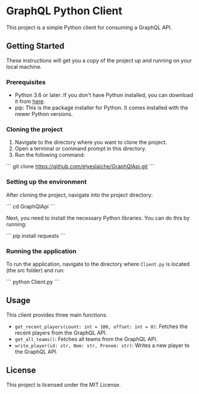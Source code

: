 # GraphQL Python Client

This project is a simple Python client for consuming a GraphQL API.

## Getting Started

These instructions will get you a copy of the project up and running on your local machine.

### Prerequisites

- Python 3.6 or later: If you don't have Python installed, you can download it from [here](https://www.python.org/downloads/).
- pip: This is the package installer for Python. It comes installed with the newer Python versions.

### Cloning the project

1. Navigate to the directory where you want to clone the project.
2. Open a terminal or command prompt in this directory.
3. Run the following command:

\`\`\`
git clone https://github.com/elyeslaiche/GraphQlApi.git
\`\`\`

### Setting up the environment

After cloning the project, navigate into the project directory:

\`\`\`
cd GraphQlApi
\`\`\`

Next, you need to install the necessary Python libraries. You can do this by running:

\`\`\`
pip install requests
\`\`\`

### Running the application

To run the application, navigate to the directory where `Client.py` is located (the src folder) and run:

\`\`\`
python Client.py
\`\`\`

## Usage

This client provides three main functions:

- `get_recent_players(count: int = 100, offset: int = 0)`: Fetches the recent players from the GraphQL API.
- `get_all_teams()`: Fetches all teams from the GraphQL API.
- `write_player(id: str, Nom: str, Prenom: str)`: Writes a new player to the GraphQL API.

## License

This project is licensed under the MIT License.
